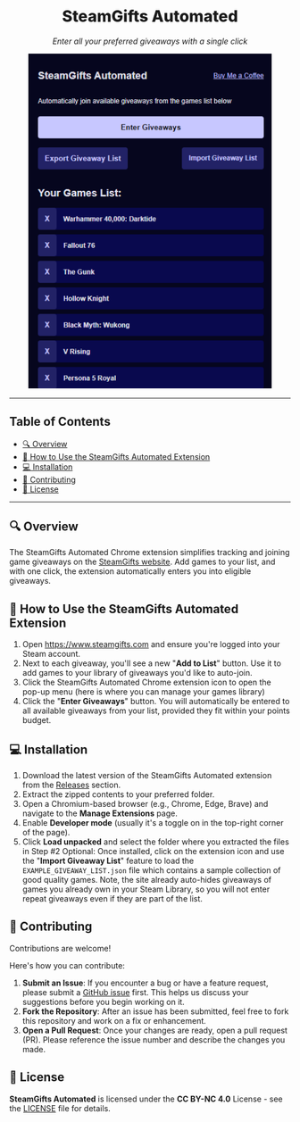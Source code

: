 <div align="center">
  <h1 style="font-weight: 800;">SteamGifts Automated</h1>
  <p style="font-style: italic">Enter all your preferred giveaways with a single click</p>
  <img alt="Screenshot of the SteamGifts Automated Interface" src="https://raw.githubusercontent.com/marinoffDev/SteamGifts-Automated/refs/heads/main/.github/SGA_screenshot.png" width="436">
</div>

---
## Table of Contents
- [🔍 Overview](#-overview)
- [🤔 How to Use the SteamGifts Automated Extension](#-how-to-use-the-steamgifts-automated-extension)
- [💻 Installation](#-installation)
- [🤝 Contributing](#-contributing)
- [📄 License](#-license)
---

## 🔍 Overview
The SteamGifts Automated Chrome extension simplifies tracking and joining game giveaways on the [SteamGifts website](https://www.steamgifts.com). Add games to your list, and with one click, the extension automatically enters you into eligible giveaways.

## 🤔 How to Use the SteamGifts Automated Extension
1. Open https://www.steamgifts.com and ensure you're logged into your Steam account.
2. Next to each giveaway, you'll see a new "**Add to List**" button. Use it to add games to your library of giveaways you'd like to auto-join.
3. Click the SteamGifts Automated Chrome extension icon to open the pop-up menu (here is where you can manage your games library)
4. Click the "**Enter Giveaways**" button. You will automatically be entered to all available giveaways from your list, provided they fit within your points budget.

## 💻 Installation
1. Download the latest version of the SteamGifts Automated extension from the [Releases](https://github.com/marinoffDev/SteamGifts-Automated/releases) section.
2. Extract the zipped contents to your preferred folder.
3. Open a Chromium-based browser (e.g., Chrome, Edge, Brave) and navigate to the **Manage Extensions** page.
4. Enable **Developer mode** (usually it's a toggle on in the top-right corner of the page).
5. Click **Load unpacked** and select the folder where you extracted the files in Step #2
Optional: Once installed, click on the extension icon and use the "**Import Giveaway List**" feature to load the `EXAMPLE_GIVEAWAY_LIST.json` file which contains a sample collection of good quality games. Note, the site already auto-hides giveaways of games you already own in your Steam Library, so you will not enter repeat giveaways even if they are part of the list.


## 🤝 Contributing
Contributions are welcome!

Here's how you can contribute:

1. **Submit an Issue**: If you encounter a bug or have a feature request, please submit a [GitHub issue](https://github.com/marinoffDev/SteamGifts-Automated/issues) first. This helps us discuss your suggestions before you begin working on it.
2. **Fork the Repository**: After an issue has been submitted, feel free to fork this repository and work on a fix or enhancement.
3. **Open a Pull Request**: Once your changes are ready, open a pull request (PR). Please reference the issue number and describe the changes you made.

## 📄 License
**SteamGifts Automated** is licensed under the **CC BY-NC 4.0** License - see the [LICENSE](https://github.com/marinoffDev/SteamGifts-Automated/blob/main/LICENSE) file for details.